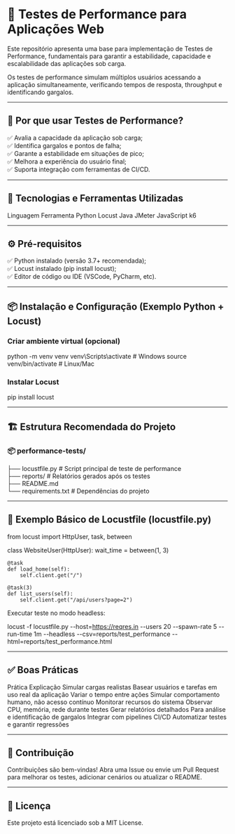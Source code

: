 # 🚀 Testes de Performance para Aplicações Web

Este repositório apresenta uma base para implementação de Testes de Performance, fundamentais para garantir a estabilidade, capacidade e escalabilidade das aplicações sob carga.

Os testes de performance simulam múltiplos usuários acessando a aplicação simultaneamente, verificando tempos de resposta, throughput e identificando gargalos.

---

## 🎯 Por que usar Testes de Performance?  
  
✅ Avalia a capacidade da aplicação sob carga;  
✅ Identifica gargalos e pontos de falha;  
✅ Garante a estabilidade em situações de pico;  
✅ Melhora a experiência do usuário final;  
✅ Suporta integração com ferramentas de CI/CD.  

---

## 🧰 Tecnologias e Ferramentas Utilizadas
Linguagem	Ferramenta
Python	Locust
Java	JMeter
JavaScript	k6

---

## ⚙️ Pré-requisitos  
  
✅ Python instalado (versão 3.7+ recomendada);  
✅ Locust instalado (pip install locust);  
✅ Editor de código ou IDE (VSCode, PyCharm, etc).  

---

## 📦 Instalação e Configuração (Exemplo Python + Locust)
### Criar ambiente virtual (opcional)
python -m venv venv
venv\Scripts\activate   # Windows
source venv/bin/activate  # Linux/Mac

### Instalar Locust
pip install locust

---

## 🏗 Estrutura Recomendada do Projeto

### 📦 performance-tests/  
├── locustfile.py # Script principal de teste de performance  
├── reports/ # Relatórios gerados após os testes  
├── README.md  
└── requirements.txt # Dependências do projeto  

---

## 🔎 Exemplo Básico de Locustfile (locustfile.py)
from locust import HttpUser, task, between

class WebsiteUser(HttpUser):
    wait_time = between(1, 3)

    @task
    def load_home(self):
        self.client.get("/")
    
    @task(3)
    def list_users(self):
        self.client.get("/api/users?page=2")


Executar teste no modo headless:

locust -f locustfile.py --host=https://reqres.in --users 20 --spawn-rate 5 --run-time 1m --headless --csv=reports/test_performance --html=reports/test_performance.html

---

## ✅ Boas Práticas
Prática	Explicação
Simular cargas realistas	Basear usuários e tarefas em uso real da aplicação
Variar o tempo entre ações	Simular comportamento humano, não acesso contínuo
Monitorar recursos do sistema	Observar CPU, memória, rede durante testes
Gerar relatórios detalhados	Para análise e identificação de gargalos
Integrar com pipelines CI/CD	Automatizar testes e garantir regressões

---

## 🤝 Contribuição

Contribuições são bem-vindas!
Abra uma Issue ou envie um Pull Request para melhorar os testes, adicionar cenários ou atualizar o README.

---

## 📄 Licença

Este projeto está licenciado sob a MIT License.




